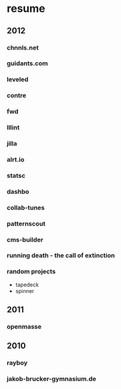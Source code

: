 # resume

## 2012

### chnnls.net

### guidants.com

### leveled

### contre

### fwd

### lllint

### jilla

### alrt.io

### statsc

### dashbo

### collab-tunes

### patternscout

### cms-builder

### running death - the call of extinction

### random projects

* tapedeck
* spinner

## 2011

### openmasse

## 2010

### rayboy

### jakob-brucker-gymnasium.de
